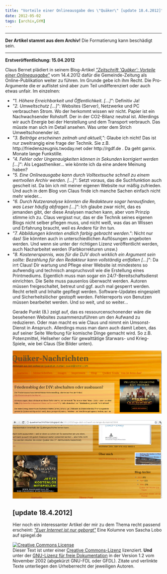 ```yaml
---
title: "Vorteile einer Onlineausgabe des \"Quäker\" [update 18.4.2012]"
date: 2012-05-02
tags: [archiv,GYM]
---
```

<hr><b>Der Artikel stammt aus dem Archiv!</b> Die Formatierung kann beschädigt sein.<hr>

<b>Erstveröffentlichung: 15.04.2012</b>

Claus Bernet plädiert in seinem Blog-Artikel <i><a href="http://quaekernachrichten.blogspot.de/2012/04/zeitschrift-quaker-vorteile-einer.html#more">"Zeitschrift 'Quäker': Vorteile einer Onlineausgabe"</a></i> vom 14.4.2012 dafür die Gemeinde-Zeitung als Online-Publikation weiter zu führen. Im Grunde gebe ich ihm Recht. Die Pro-Argumente die er auflistet sind aber zum Teil undifferenziert oder auch etwas unfair. Im einzelnen:
<!--break-->
<ul>
  <li><i>"1. Höhere Erreichbarkeit und Öffentlichkeit. [...]"</i>: Definitiv Ja!
  </li>
  <li><i>"2. Umweltschutz [...]"</i>: Websites (Server), Netzwerke und PC verbrauchen Strom. Wo der herkommt wissen wir nicht. Papier ist ein Nachwachsender Rohstoff. Der in der CO2-Bilanz neutral ist. Allerdings wir auch Energie bei der Herstellung und dem Transport verbrauch. Das müsste man sich im Detail ansehen. Was unter dem Strich Umweltschonender ist.
  </li>
  <li><i>"3. Beiträge erscheinen zeitnah und aktuell,"</i>: Glaube ich nicht! Das ist nur zweitrangig eine frage der Technik. Sie z.B. http://friedenszeugnis.twoday.net oder http://rgdf.de . Da geht garnix. Monate lange Funkstille. 
  </li>
  <li><i>"4. Fehler oder Ungenauigkeiten können in Sekunden korrigiert werden [...]"</i>: Als Legastheniker... wie könnte ich da eine andere Meinung haben?
  </li>
  <li><i>"5. Eine Onlineausgabe kann durch Volltextsuche schnell zu einem wertvollen Archiv werden. [...]"</i>: Setzt voraus, das die Suchfunktion auch gescheit ist. Da bin ich mit meiner eigenen Website nur mäßig zufrieden. Und auch in dem Blog von Claus finde ich manche Sachen einfach nicht mehr wieder...
  </li>
  <li><i>"6. Durch Nutzeranalyse könnten die Redakteure sogar herausfinden, was Leser häufig abfragen [...]"</i>: Ich glaube zwar nicht, das es jemanden gibt, der diese Analysen machen kann, aber vom Prinzip stimme ich zu. Claus vergisst nur, das er die Technik seines eigenen Blogs nicht selber pflegen muss, und nicht weiß, was das an Wissen und Erfahrung braucht, weil es Andere für ihn tun.
  </li>
  <li><i>"7. Abbildungen könnten endlich farbig gebracht werden."</i>: Nicht nur das! Sie könnten auch in unterschiedlichen Auflösungen angeboten werden. Und wenn sie unter der richtigen Lizenz veröffentlicht werden, auch Nacharbeitet werden (Farbkorrekturen unsw.)
  </li>
  <li><i>"8. Kostenersparnis, was für die DJV doch wirklich ein Argument sein sollte: Bezahlung für den Redakteur kann vollständig entfallen [...]"</i>: Da irrt Claus! Dir wartung und Pflege einer Website ist mindestens so aufwendig und technisch anspruchsvoll wie die Erstellung eines Printmediums. Eigentlich muss man sogar ein 24/7-Bereitschaftsdienst einrichten. Die Seite muss pausenlos überwacht werden. Autoren müssen freigeschaltet, betreut und ggf. auch mal gesperrt werden. Recht erteilt und Inhalte gepflegt werden. Software-Updates eingespielt und Sicherheitslöcher gestopft werden. Fehlerreports von Benutzen müssen bearbeitet werden. Und so weit, und so weiter... 
  </li>

Gerade Punkt (8.) zeigt auf, das es ressourcenschonender wäre die besehenen Websites zusammenzuführen um den Aufwand zu reduzieren. Oder man macht es wie Claus und nimmt ein Umsonst-Dienst in Anspruch. Allerdings muss man dann auch damit Leben, das auf seiner Seite Werbung für komische Dinge gemacht wird. So z.B. Potenzmittel, Hellseher oder für gewalttätige Starwars- und Krieg-Spiele, wie bei Claus (Sie Bilder unten).
<br>


![starwars.png](starwars.png)
<br>
<br>
![wargame-1942.png](wargame-1942.png)
<br>
## [update 18.4.2012] ##

Hier noch ein interessanter Artikel der mir zu dem Thema recht passend erscheint: <a href="http://www.spiegel.de/netzwelt/web/0,1518,827995,00.html"><i>"Euer Internet ist nur geborgt"</i></a> Eine Kolumne von Sascha Lobo auf spiegel.de



<a rel="license" href="http://creativecommons.org/licenses/by-sa/3.0/de/"><img alt="Creative Commons License" style="border-width: 0pt;" src="http://i.creativecommons.org/l/by-sa/3.0/de/88x31.png" /></a><br />
Dieser <span xmlns:dc="http://purl.org/dc/elements/1.1/" href="http://purl.org/dc/dcmitype/Text" rel="dc:type">Text</span> ist unter einer <a rel="license" href="http://creativecommons.org/licenses/by-sa/3.0/de/">Creative Commons-Lizenz</a> lizenziert. <b>Und</b> unter der <a href="http://de.wikipedia.org/wiki/GFDL">GNU-Lizenz f&uuml;r freie Dokumentation</a> in der Version 1.2 vom November 2002 (abgek&uuml;rzt GNU-FDL oder GFDL). Zitate und verlinkte Texte unterliegen den Urheberrecht der jeweiligen Autoren.
